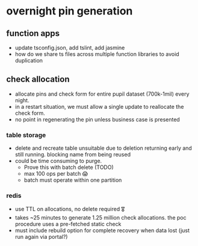 # overnight pin generation

## function apps
- update tsconfig.json, add tslint, add jasmine
- how do we share ts files across multiple function libraries to avoid duplication

## check allocation
- allocate pins and check form for entire pupil dataset (700k-1mil) every night.
- in a restart situation, we must allow a single update to reallocate the check form.
- no point in regenerating the pin unless business case is presented

### table storage
- delete and recreate table unsuitable due to deletion returning early and still running.  blocking name from being reused
- could be time consuming to purge.
  - Prove this with batch delete (TODO)
  - max 100 ops per batch 😱
  - batch must operate within one partition

### redis
- use TTL on allocations, no delete required 🎖
- takes ~25 minutes to generate 1.25 million check allocations.  the poc procedure uses a pre-fetched static check
- must include rebuild option for complete recovery when data lost (just run again via portal?)

